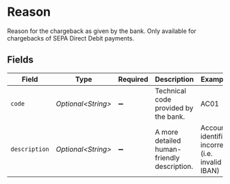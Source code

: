 # Reason

Reason for the chargeback as given by the bank. Only available for chargebacks of SEPA Direct Debit payments.


## Fields

| Field                                            | Type                                             | Required                                         | Description                                      | Example                                          |
| ------------------------------------------------ | ------------------------------------------------ | ------------------------------------------------ | ------------------------------------------------ | ------------------------------------------------ |
| `code`                                           | *Optional\<String>*                              | :heavy_minus_sign:                               | Technical code provided by the bank.             | AC01                                             |
| `description`                                    | *Optional\<String>*                              | :heavy_minus_sign:                               | A more detailed human-friendly description.      | Account identifier incorrect (i.e. invalid IBAN) |